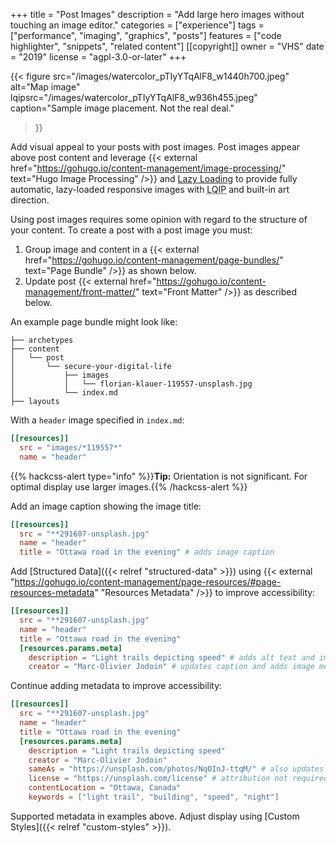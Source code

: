+++
title = "Post Images"
description = "Add large hero images without touching an image editor."
categories = ["experience"]
tags = ["performance", "imaging", "graphics", "posts"]
features = ["code highlighter", "snippets", "related content"]
[[copyright]]
  owner = "VHS"
  date = "2019"
  license = "agpl-3.0-or-later"
+++

{{< figure
  src="/images/watercolor_pTIyYTqAlF8_w1440h700.jpeg"
  alt="Map image"
  lqipsrc="/images/watercolor_pTIyYTqAlF8_w936h455.jpeg"
  caption="Sample image placement. Not the real deal."
>}}

Add visual appeal to your posts with post images. Post images appear above post content and leverage {{< external href="https://gohugo.io/content-management/image-processing/" text="Hugo Image Processing" />}} and [Lazy Loading](../lazy-loading) to provide fully automatic, lazy-loaded responsive images with <abbr title="Low-Quality Image Placeholders">LQIP</abbr> and built-in art direction.

Using post images requires some opinion with regard to the structure of your content. To create a post with a post image you must:

1. Group image and content in a {{< external href="https://gohugo.io/content-management/page-bundles/" text="Page Bundle" />}} as shown below.
2. Update post {{< external href="https://gohugo.io/content-management/front-matter/" text="Front Matter" />}} as described below.

An example page bundle might look like:

```
├── archetypes
├── content
│   └── post
│       └── secure-your-digital-life
│           ├── images
│           │   └── florian-klauer-119557-unsplash.jpg
│           └── index.md
├── layouts
```

With a `header` image specified in `index.md`:

```toml
[[resources]]
  src = "images/*119557*"
  name = "header"
```

{{% hackcss-alert type="info" %}}**Tip:** Orientation is not significant. For optimal display use larger images.{{% /hackcss-alert %}}

Add an image caption showing the image title:

```toml
[[resources]]
  src = "**291607-unsplash.jpg"
  name = "header"
  title = "Ottawa road in the evening" # adds image caption
```

Add [Structured Data]({{< relref "structured-data" >}}) using {{< external "https://gohugo.io/content-management/page-resources/#page-resources-metadata" "Resources Metadata" />}} to improve accessibility:

```toml
[[resources]]
  src = "**291607-unsplash.jpg"
  name = "header"
  title = "Ottawa road in the evening"
  [resources.params.meta]
    description = "Light trails depicting speed" # adds alt text and image meta
    creator = "Marc-Olivier Jodoin" # updates caption and adds image meta
```

Continue adding metadata to improve accessibility:

```toml
[[resources]]
  src = "**291607-unsplash.jpg"
  name = "header"
  title = "Ottawa road in the evening"
  [resources.params.meta]
    description = "Light trails depicting speed"
    creator = "Marc-Olivier Jodoin"
    sameAs = "https://unsplash.com/photos/NqOInJ-ttqM/" # also updates caption
    license = "https://unsplash.com/license" # attribution not required
    contentLocation = "Ottawa, Canada"
    keywords = ["light trail", "building", "speed", "night"]
```

Supported metadata in examples above. Adjust display using [Custom Styles]({{< relref "custom-styles" >}}).
